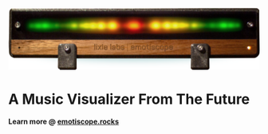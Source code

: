 ![EMOTISCOPE](https://raw.githubusercontent.com/connornishijima/connornishijima.github.io/main/img/emotiscope_glow.png)

# A Music Visualizer From The Future
**Learn more @ [emotiscope.rocks](https://emotiscope.rocks/)**